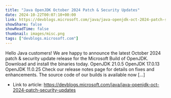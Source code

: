 ```yaml
---
title: "Java OpenJDK October 2024 Patch & Security Updates"
date: 2024-10-22T00:07:10+00:00
link: https://devblogs.microsoft.com/java/java-openjdk-oct-2024-patch-security-updates
showShare: false
showReadTime: false
thumbnail: images/misc.png
tags: ["devblogs.microsoft.com"]
---
```

Hello Java customers! We are happy to announce the latest October 2024 patch & security update release for the Microsoft Build of OpenJDK. Download and install the binaries today. OpenJDK 21.0.5 OpenJDK 17.0.13 OpenJDK 11.0.25 Check our release notes page for details on fixes and enhancements. The source code of our builds is available now […]

- Link to article: https://devblogs.microsoft.com/java/java-openjdk-oct-2024-patch-security-updates